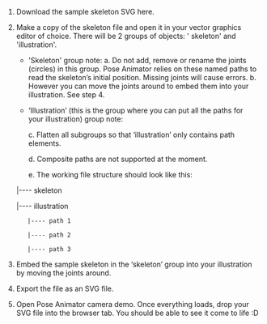 1. Download the sample skeleton SVG here.

2. Make a copy of the skeleton file and open it in your vector graphics editor of choice. 
   There will be 2 groups of objects: ' skeleton' and 'illustration'.
   
    * 'Skeleton' group note:
       a. Do not add, remove or rename the joints (circles) in this group. Pose Animator relies on these named paths to read the skeleton’s initial position. Missing joints will cause errors.
       b. However you can move the joints around to embed them into your illustration. See step 4.
       
    * ‘Illustration’ (this is the group where you can put all the paths for your illustration) group note: 
    
       c. Flatten all subgroups so that ‘illustration’ only contains path elements.
       
       d. Composite paths are not supported at the moment.
       
       e. The working file structure should look like this:
       
    |---- skeleton
    
    |---- illustration
    
          |---- path 1
          
          |---- path 2
          
          |---- path 3

            
3. Embed the sample skeleton in the ‘skeleton’ group into your illustration by moving the joints around.

4. Export the file as an SVG file.

5. Open Pose Animator camera demo. Once everything loads, drop your SVG file into the browser tab. You should be able to see it come to life :D

